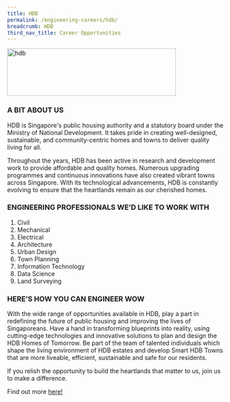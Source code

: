 ```yaml
---
title: HDB
permalink: /engineering-careers/hdb/
breadcrumb: HDB
third_nav_title: Career Opportunities
---
```







<img src="/images/hdb.png" alt="hdb" style="width:393px;height:110px;" align="left">
<br clear="left">

### A BIT ABOUT US
HDB is Singapore's public housing authority and a statutory board under the Ministry of National Development. It takes pride in creating well-designed, sustainable, and community-centric homes and towns to deliver quality living for all.

Throughout the years, HDB has been active in research and development work to provide affordable and quality homes. Numerous upgrading programmes and continuous innovations have also created vibrant towns across Singapore. With its technological advancements, HDB is constantly evolving to ensure that the heartlands remain as our cherished homes.

### ENGINEERING PROFESSIONALS WE’D LIKE TO WORK WITH
1. Civil
2. Mechanical
3. Electrical
4. Architecture
5. Urban Design
6. Town Planning
7. Information Technology
8. Data Science
9. Land Surveying

### HERE’S HOW YOU CAN ENGINEER WOW
With the wide range of opportunities available in HDB, play a part in redefining the future of public housing and improving the lives of Singaporeans. Have a hand in transforming blueprints into reality, using cutting-edge technologies and innovative solutions to plan and design the HDB Homes of Tomorrow. Be part of the team of talented individuals which shape the living environment of HDB estates and develop Smart HDB Towns that are more liveable, efficient, sustainable and safe for our residents.

If you relish the opportunity to build the heartlands that matter to us, join us to make a difference.

Find out more <a href="https://www.hdb.gov.sg/cs/infoweb/about-us/careers/career-opportunities" target="_blank">here!</a>
